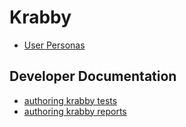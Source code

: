 # Krabby

* [User Personas](./personas.md)

## Developer Documentation

* [authoring krabby tests](./test.md)
* [authoring krabby reports](./report.md)
